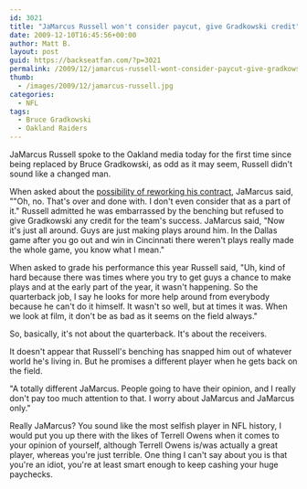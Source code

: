 ```yaml
---
id: 3021
title: "JaMarcus Russell won't consider paycut, give Gradkowski credit"
date: 2009-12-10T16:45:56+00:00
author: Matt B.
layout: post
guid: https://backseatfan.com/?p=3021
permalink: /2009/12/jamarcus-russell-wont-consider-paycut-give-gradkowski-credit/
thumb:
  - /images/2009/12/jamarcus-russell.jpg
categories:
  - NFL
tags:
  - Bruce Gradkowski
  - Oakland Raiders
---
```


<div class="entry">
  <p>
    JaMarcus Russell spoke to the Oakland media today for the first time since being replaced by Bruce Gradkowski, as odd as it may seem, Russell didn't sound like a changed man.
  </p>

  <p>
    When asked about the <a href="http://profootballtalk.nbcsports.com/2009/12/10/jamarcus-wont-consider-a-pay-cut/">possibility of reworking his contract</a>, JaMarcus said, ""Oh, no. That's over and done with. I don't even consider that as a part of it." Russell admitted he was embarrassed by the benching but refused to give Gradkowski any credit for the team's success. JaMarcus said, "Now it's just all around. Guys are just making plays around him. In the Dallas game after you go out and win in Cincinnati there weren't plays really made the whole game, you know what I mean."
  </p>

  <p>
    When asked to grade his performance this year Russell said, "Uh, kind of hard because there was times where you try to get guys a chance to make plays and at the early part of the year, it wasn't happening. So the quarterback job, I say he looks for more help around from everybody because he can't do it himself. It wasn't so well, but at times it was. When we look at film, it don't be as bad as it seems on the field always."
  </p>

  <p>
    So, basically, it's not about the quarterback. It's about the receivers.
  </p>

  <p>
    It doesn't appear that Russell's benching has snapped him out of whatever world he's living in. But he promises a different player when he gets back on the field.
  </p>

  <p>
    "A totally different JaMarcus. People going to have their opinion, and I really don't pay too much attention to that. I worry about JaMarcus and JaMarcus only."
  </p>

  <p>
    Really JaMarcus? You sound like the most selfish player in NFL history, I would put you up there with the likes of Terrell Owens when it comes to your opinion of yourself, although Terrell Owens is/was actually a great player, whereas you're just terrible. One thing I can't say about you is that you're an idiot, you're at least smart enough to keep cashing your huge paychecks.
  </p>
</div>
